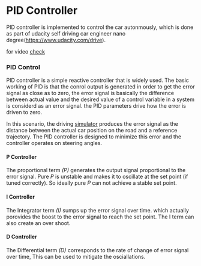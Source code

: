 # PID Controller

PID controller is implemented to control the car autonmously, which is done as part of udacity self driving car engineer nano degree(https://www.udacity.com/drive).

for video [check](https://youtu.be/LgYx6Z8INLM)

### PID Control
PID controller is a simple reactive controller that is widely used. The basic working of PID is that the conrol output is generated in order to get the error signal as close as to zero, the error signal is basically the difference between actual value and the desired value of a control variable in a system is considerd as an error signal. the PID parameters drive how the error is driven to zero.

In this scenario, the driving [simulator](https://github.com/udacity/self-driving-car-sim) produces the error signal as the distance between the actual car position on the road and a reference trajectory. The PID controller is designed to minimize this error and the controller operates on steering angles.

#### P Controller
The proportional term _(P)_ generates the output signal proportional to the error signal. Pure _P_ is unstable and makes it to oscillate at the set point (if tuned correctly). So ideally pure _P_ can not achieve a stable set point.

#### I Controller
The Integrator term _(I)_ sumps up the error signal over time. which actually porovides the boost to the error signal to reach the set point. The I term can also create an over shoot.

#### D Controller
The Differential term _(D)_ corresponds to the rate of change of error signal over time, This can be used to mitigate the osciallations.
